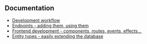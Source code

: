 ## Documentation

- [Development workflow](./Development_workflow.md)
- [Endpoints - adding them, using them](./Endpoints.md)
- [Frontend development - components, routes, events, effects...](./Frontend_development.md)
- [Entity types - easily extending the database](./Entity_types.md)